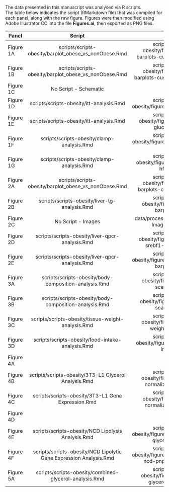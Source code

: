 The data presented in this manuscript was analysed via R scripts.  
The table below indicates the script (RMarkdown file) that was compiled for each panel, along with the raw figure.
Figures were then modified using Adobe Illustrator CC  into the file **Figures.ai**, then exported as PNG files.

| Panel | Script | Figure |
|-------|:---------------------------------:|:-----------------------------------------------------------------------------------:|
| Figure 1A | scripts/scripts-obesity/barplot_obese_vs_nonObese.Rmd | scripts/scripts-obesity/figures/clinical-barplots-cushing-bmi-1.pdf |
| Figure 1B | scripts/scripts-obesity/barplot_obese_vs_nonObese.Rmd | scripts/scripts-obesity/figures/clinical-barplots-cushing-homa-1.pdf |
| Figure 1C | No Script - Schematic | |
| Figure 1D | scripts/scripts-obesity/itt-analysis.Rmd | scripts/scripts-obesity/figures/itt-lineplot-1.pdf |
| Figure 1E | scripts/scripts-obesity/itt-analysis.Rmd | scripts/scripts-obesity/figures/itt-fasting-glucose-1.pdf |
| Figure 1F | scripts/scripts-obesity/clamp-analysis.Rmd | scripts/scripts-obesity/figures/gir-barplot-hfd-1.pdf |
| Figure 1G | scripts/scripts-obesity/clamp-analysis.Rmd | scripts/scripts-obesity/figures/hgp-barplot-hfd-1.pdf |
| Figure 2A | scripts/scripts-obesity/barplot_obese_vs_nonObese.Rmd | scripts/scripts-obesity/figures/clinical-barplots-cushing-alt-1.pdf |
| Figure 2B | scripts/scripts-obesity/liver-tg-analysis.Rmd | scripts/scripts-obesity/figures/liver-tg-barplot-1.pdf  |
| Figure 2C | No Script - Images | data/processed/HFD Dex Liver Images H&E.png |
| Figure 2D | scripts/scripts-obesity/liver-qpcr-analysis.Rmd | scripts/scripts-obesity/figures/liver-qpcr-srebf1-barplot-1.pdf |
| Figure 2E | scripts/scripts-obesity/liver-qpcr-analysis.Rmd | scripts/scripts-obesity/figures/liver-qpcr-fasn-barplot-1.pdf |
| Figure 3A | scripts/scripts-obesity/body-composition-analysis.Rmd | scripts/scripts-obesity/figures/weights-scatterplot-1
| Figure 3B | scripts/scripts-obesity/body-composition-analysis.Rmd | scripts/scripts-obesity/figures/fat-mass-scatterplot-1
| Figure 3C | scripts/scripts-obesity/tissue-weight-analysis.Rmd | scripts/scripts-obesity/figures/adipose-weight-barplot-1
| Figure 3D | scripts/scripts-obesity/food-intake-analysis.Rmd | scripts/scripts-obesity/figures/overall-food-intake-1
| Figure 4A |  | 
| Figure 4B | scripts/scripts-obesity/3T3-L1 Glycerol Analysis.Rmd | scripts/scripts-obesity/figures/glycerol-normalized-barplot-1
| Figure 4C | scripts/scripts-obesity/3T3-L1 Gene Expression.Rmd | scripts/scripts-obesity/figures/Pnpla2-normalized-barplot-1
| Figure 4D |  | 
| Figure 4E | scripts/scripts-obesity/NCD Lipolysis Analysis.Rmd | scripts/scripts-obesity/figures/dexamethasone-glycerol-ncd-1
| Figure 4F | scripts/scripts-obesity/NCD Lipolytic Gene Expression Analysis.Rmd | scripts/scripts-obesity/figures/dexamethasone-ncd-pnpla2-barplot-1
| Figure 5A | scripts/scripts-obesity/combined-glycerol-analysis.Rmd | scripts/scripts-obesity/figures/ncd-hfd-glycerol-barplot-1